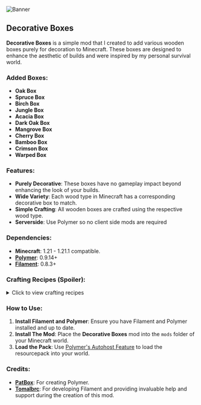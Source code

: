 ![Banner](https://cdn.modrinth.com/data/cached_images/d0d8d27986e0b2bfcf4231028fbd26adf786a04f.jpeg)
## Decorative Boxes
**Decorative Boxes** is a simple mod that I created to add various wooden boxes purely for decoration to Minecraft. These boxes are designed to enhance the aesthetic of builds and were inspired by my personal survival world.

### Added Boxes:
- **Oak Box**
- **Spruce Box**
- **Birch Box**
- **Jungle Box**
- **Acacia Box**
- **Dark Oak Box**
- **Mangrove Box**
- **Cherry Box**
- **Bamboo Box**
- **Crimson Box**
- **Warped Box**

### Features:
- **Purely Decorative**: These boxes have no gameplay impact beyond enhancing the look of your builds.
- **Wide Variety**: Each wood type in Minecraft has a corresponding decorative box to match.
- **Simple Crafting**: All wooden boxes are crafted using the respective wood type.
- **Serverside**: Use Polymer so no client side mods are required

### Dependencies:
- **Minecraft**: 1.21 - 1.21.1 compatible.
- **[Polymer](https://modrinth.com/mod/polymer)**: 0.9.14+
- **[Filament](https://modrinth.com/mod/filament)**: 0.8.3+

### Crafting Recipes (Spoiler):
<details>
<summary>Click to view crafting recipes</summary>

- **Oak Box**: 
  
  ![Oak Box](https://cdn.modrinth.com/data/cached_images/e45294500abcb1ee5513234e67157fce35a10a04.png)

-   _Recipes Are Same For All Wood Types Only Difference is the type of slab used in the recipe._
 
</details>

### How to Use:
1. **Install Filament and Polymer**: Ensure you have Filament and Polymer installed and up to date.
2. **Install The Mod**: Place the **Decorative Boxes** mod into the `mods` folder of your Minecraft world.
3. **Load the Pack**: Use [Polymer's Autohost Feature](https://polymer.pb4.eu/latest/user/resource-pack-hosting/) to load the resourcepack into your world.


### Credits:
- **[PatBox](https://modrinth.com/user/Patbox)**: For creating Polymer.
- **[Tomalbrc](https://modrinth.com/user/tomalbrc)**: For developing Filament and providing invaluable help and support during the creation of this mod.